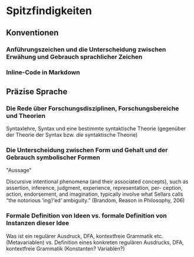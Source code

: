 # Spitzfindigkeiten

## Konventionen

### Anführungszeichen und die Unterscheidung zwischen Erwähung und Gebrauch sprachlicher Zeichen

### Inline-Code in Markdown

## Präzise Sprache

### Die Rede über Forschungsdisziplinen, Forschungsbereiche und Theorien
Syntaxlehre, Syntax und eine bestimmte syntaktische Theorie (gegenüber der Theorie der Syntax bzw. *die* syntaktische Theorie)

### Die Unterscheidung zwischen Form und Gehalt und der Gebrauch symbolischer Formen
"Aussage"
 
Discursive intentional phenomena (and their associated concepts), such as assertion, inference, judgment, experience, representation, per- ception, action, endorsement, and imagination, typically involve what Sellars calls “the notorious ‘ing’/‘ed’ ambiguity.” (Brandom, Reason in Philosophy, 206)

### Formale Definition von Ideen vs. formale Definition von Instanzen dieser Idee
Was ist ein regulärer Ausdruck, DFA, kontextfreie Grammatik etc. (Metavariablen) vs. Definition eines konkreten regulären Ausdrucks, DFA, kontextfreie Grammatik (Konstanten? Variablen?)

